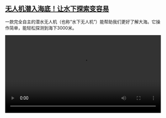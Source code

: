 <!--1684048627000-->
[无人机潜入海底！让水下探索变容易](https://www.dw.com/zh/%E6%97%A0%E4%BA%BA%E6%9C%BA%E6%BD%9C%E5%85%A5%E6%B5%B7%E5%BA%95%EF%BC%81%E8%AE%A9%E6%B0%B4%E4%B8%8B%E6%8E%A2%E7%B4%A2%E5%8F%98%E5%AE%B9%E6%98%93/a-65579030)
------

<p>一款完全自主的潜水无人机（也称“水下无人机”）能帮助我们更好了解大海。它操作简单，能轻松探测到海下3000米。</small></p><video src="https://tvdownloaddw-a.akamaihd.net/dwtv_video/flv/vdt_zh/2023/bchi230510_001_underwaterdronewide_01r_AVC_1280x720.mp4" controls style="width:100%"></video>
